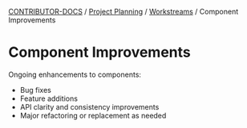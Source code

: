 <!-- Generated breadcrumbs - DO NOT EDIT -->

[CONTRIBUTOR-DOCS](../../../README.md) / [Project Planning](../../README.md) / [Workstreams](../README.md) / Component Improvements

<!-- Document title (editable) -->

# Component Improvements

<!-- Document content (editable) -->

Ongoing enhancements to components:

- Bug fixes
- Feature additions
- API clarity and consistency improvements
- Major refactoring or replacement as needed
